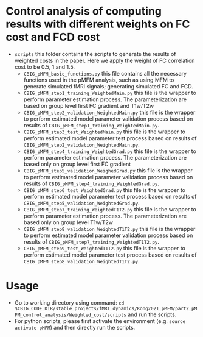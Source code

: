 # Control analysis of computing results with different weights on FC cost and FCD cost
* `scripts` this folder contains the scripts to generate the results of weighted costs in the paper. Here we apply the weight of FC correlation cost to be 0.5, 1 and 1.5.
    * `CBIG_pMFM_basic_functions.py` this file contains all the necessary functions used in the pMFM analysis, such as using MFM to generate simulated fMRI signals; generating simulated FC and FCD.
    * `CBIG_pMFM_step1_training_WeightedMain.py` this file is the wrapper to perform parameter estimation process. The parameterization are based on group level first FC gradient and T1w/T2w
    * `CBIG_pMFM_step2_validation_WeightedMain.py` this file is the wrapper to perform estimated model parameter validation process based on results of `CBIG_pMFM_step1_training_WeightedMain.py`.
    * `CBIG_pMFM_step3_test_WeightedMain.py` this file is the wrapper to perform estimated model parameter test process based on results of `CBIG_pMFM_step2_validation_WeightedMain.py`.
    * `CBIG_pMFM_step4_training_WeightedGrad.py` this file is the wrapper to perform parameter estimation process. The parameterization are based only on group level first FC gradient
    * `CBIG_pMFM_step5_validation_WeighedGrad.py` this file is the wrapper to perform estimated model parameter validation process based on results of `CBIG_pMFM_step4_training_WeightedGrad.py`.
    * `CBIG_pMFM_step6_test_WeightedGrad.py` this file is the wrapper to perform estimated model parameter test process based on results of `CBIG_pMFM_step5_validation_WeightedGrad.py`. 
    * `CBIG_pMFM_step7_training_WeightedT1T2.py` this file is the wrapper to perform parameter estimation process. The parameterization are based only on group level T1w/T2w
    * `CBIG_pMFM_step8_validation_WeightedT1T2.py` this file is the wrapper to perform estimated model parameter validation process based on results of `CBIG_pMFM_step7_training_WeightedT1T2.py`.
    * `CBIG_pMFM_step9_test_WeightedT1T2.py` this file is the wrapper to perform estimated model parameter test process based on results of `CBIG_pMFM_step8_validation_WeightedT1T2.py`. 



# Usage
* Go to working directory using command: `cd $CBIG_CODE_DIR/stable_projects/fMRI_dynamics/Kong2021_pMFM/part2_pMFM_control_analysis/Weighted_cost/scripts` and run the scripts.
* For python scripts, please first activate the environment (e.g. `source activate pMFM`) and then directly run the scripts.
